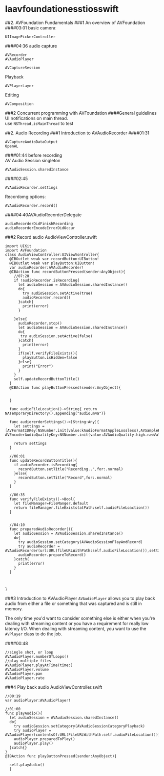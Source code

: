 # laavfoundationesstiosswift
##2. AVFoundation Fundamentals
###1 An overview of AVFoundation
####03:01
basic camera:
```
UIImagePickerController
```
####04:36
audio capture
```
AVRecorder
AVAudioPlayer
```
```
AVCaptureSession
```
Playback
```
AVPlayerLayer
```
Editing
```
AVComposition
```

###2 Concurrent programming with AVFoundation
####General guidelines
UI notifications on main thread.  
use ```NSThread,isMainThread```
to test


##2. Audio Recording
###1 Introduction to AVAudioRecorder
####01:31
```
AVCaptureAudioDataOutput
OpenAL
```
####01:44
before recording  
AV Audio Session singleton
```
AVAudioSession.sharedInstance
```
####02:45
```
AVAudioRecorder.settings
```
Recordomg options:
```
AVAudioRecorder.record()
```
####04:40AVAudioRecorderDelegate
```
audioRecorderDidFinishRecording
audioRecorderEncodeErrorDidOccur
```

###2 Record audio
AudioViewController.swift
```
import UIKit
import AVFoundation
class AudioViewController:UIViewVontroller{
  @IBOutlet weak var recordButton:UIButton!
  @IBOutlet weak var playButton:UIButton!
  var audioRecorder:AVAudioRecorder!
  @IBAction func recordButtonPressed(sender:AnyObject){
    //07:20
    if !audioRecorder.isRecording{
      let audioSession = AVAudioSession.sharedInstance()
      do{
        try audioSession.setActive(true)
        audioRecorder.record()
      }catch{
        print(error)
      }
    
    }else{
      audioRecorder.stop()
      let audioSession = AVAudioSession.sharedInstance()
      do{
       try audioSession.setActive(false)
      }catch{
        print(error)
      }
      if(self.verifyFileExists(){
        playButton.isHidden=false
      }else{
        print("Error")
      }
    }
    self.updateRecordButtonTitle()
  }
  @IBAction func playButtonPressed(sender:AnyObject){
    
  
  }
  
  func audioFileLocation()->String{ return NATemporaryDirectory().appending("audio.m4a")}
  
  func audiorerderSettings()->[String:Any]{
    let settings = [AVFormatIDKey:NSNumber.init(value:kAudioFormatAppleLossless),AVSampleRateKey:NSNumber.init(value:44100.0),AVNumberOfChannelsKey:NSNumber.init(value:1),AVLinearPCMbitDepthKey:NSNumber.init(value:16), AVEncoderAudioQualityKey:NSNumber.init(value:AVAudioQuality.high.rawValue)]
    
    return settings
  }
  
  //06:01
  func updateRecordButtonTitle(){
    if audioRecorder.isRecording{
      recordButton.setTitle("Recording..",for:.normal)
    }else{
      recordButton.setTitle("Record",for:.normal)
    }
  }
  
  //06:35
  func verifyFileExists()->Bool{
    let fileManager=FileManger.default
    return fileManager.fileExists(atPath:self.audioFileLoaction())
  }
  
  
  //04:10
  func preparedAudioRecorder(){
    let audioSession = AVAudioSession.sharedInstance()
    do{
      try audioSession.setCategory(AVAudioSessionPlayAndRecord)
      try audioRecorder = AVAudioRecorder(url:URL(fileURLWithPath:self.audioFileLocation()),settings:self.audioRecorderSettings())
      audioRecorder.prepareToRecord()
    }catch{
      print(error)
    }
  }
  
  
  
}
```

###3 Introduction to AVAudioPlayer
```AVAudioPlayer``` allows you to play back audio from either a file or something that was captured and is still in memory.  

The only time you'd want to consider something else is either when you're dealing with streaming content or you have a requirement for really low latency I/O. When dealing with streaming content, you want to use the ```AVPlayer``` class to do the job.

####00:48
```
//single shot, or loop
AVAudioPlayer.numberOfLoops()
//play multiple files
AVAudioPlayer.playAtTime(time:)
AVAudioPlayer.volume
AVAudioPlayer.pan
AVAudioPlayer.rate
```

###4 Play back audio
AudioViewController.swift
```
//00:19
var audioPlayer:AVAudioPlayer!

//01:00
func playAudio(){
  let audioSession = AVAudioSession.sharedInstance()
  do{
    try audioSession.setCategory(AVAudioSessionCategoryPlayback)
    try audioPlayer = AVAudioPlayer(contentsOf:URL(FileURLWithPath:self.audioFileLocation()))
    audioPlayer.preparedToPlay()
    audioPlayer.play()
  }catch{}
}
@IBAction func playButtonPressed(sender:AnyObject){
    
  self.playAudio()
  }
```


